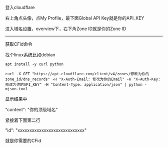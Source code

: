 登入cloudflare

右上角点头像，点My Profile，最下面Global API Key就是你的API_KEY

进入域名设置，overview下，右下角Zone ID就是你的Zone ID

----------

获取CFid命令

找个linux系统比如debian
```
apt install -y curl python
```
```
curl -X GET "https://api.cloudflare.com/client/v4/zones/修改为你的zone_id/dns_records" -H "X-Auth-Email: 修改为你的Email" -H "X-Auth-Key: 修改为你的API_KEY" -H "Content-Type: application/json" | python -mjson.tool
```
显示结果中

"content": "你的顶级域名"

紧接着下面第二行

"id": "xxxxxxxxxxxxxxxxxxxxxxxxxxxx"

就是你需要的CFid
